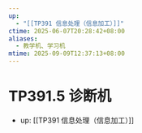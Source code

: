```yaml
---
up:
  - "[[TP391 信息处理（信息加工）]]"
ctime: 2025-06-07T20:28:42+08:00
aliases:
  - 教学机、学习机
mtime: 2025-09-09T12:37:13+08:00
---
```


# TP391.5 诊断机

- up: [[TP391 信息处理（信息加工）]]
